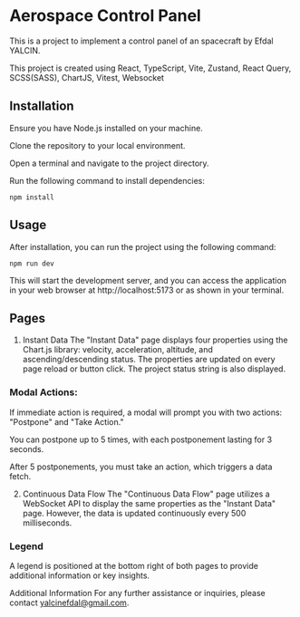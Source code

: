 # Aerospace Control Panel

This is a project to implement a control panel of an spacecraft by Efdal YALCIN.

This project is created using React, TypeScript, Vite, Zustand, React Query, SCSS(SASS), ChartJS, Vitest, Websocket

## Installation
Ensure you have Node.js installed on your machine.

Clone the repository to your local environment.

Open a terminal and navigate to the project directory.

Run the following command to install dependencies:

`npm install`

## Usage
After installation, you can run the project using the following command:

`npm run dev`

This will start the development server, and you can access the application in your web browser at http://localhost:5173 or as shown in your terminal.

## Pages
1. Instant Data
The "Instant Data" page displays four properties using the Chart.js library: velocity, acceleration, altitude, and ascending/descending status. The properties are updated on every page reload or button click. The project status string is also displayed.

### Modal Actions:
If immediate action is required, a modal will prompt you with two actions: "Postpone" and "Take Action."

You can postpone up to 5 times, with each postponement lasting for 3 seconds.

After 5 postponements, you must take an action, which triggers a data fetch.


2. Continuous Data Flow
The "Continuous Data Flow" page utilizes a WebSocket API to display the same properties as the "Instant Data" page. However, the data is updated continuously every 500 milliseconds.

### Legend
A legend is positioned at the bottom right of both pages to provide additional information or key insights.

Additional Information
For any further assistance or inquiries, please contact yalcinefdal@gmail.com.

